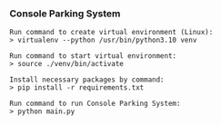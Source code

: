 ### Console Parking System

```
Run command to create virtual environment (Linux):
> virtualenv --python /usr/bin/python3.10 venv
```

```
Run command to start virtual environment:
> source ./venv/bin/activate
```

```
Install necessary packages by command:
> pip install -r requirements.txt
```

```
Run command to run Console Parking System:
> python main.py
```
